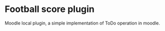 # Football score plugin 

Moodle local plugin, a simple implementation of ToDo operation in moodle. 
